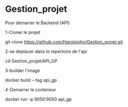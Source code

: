 # Gestion_projet

Pour demarrer le Backend (API)

1-Cloner le projet

git clone https://github.com/Harolojohn/Gestion_projet.git

2-se deplacer dans le repertoire de l'api

cd Gestion_projet/API_GP

3-builder l'image

docker build --tag api_gp .

4-Demarrer le conteneur

docker run -p 9050:9050 api_gp
